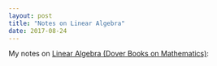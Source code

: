 ```yaml
---
layout: post
title: "Notes on Linear Algebra"
date: 2017-08-24
---
```


My notes on [Linear Algebra (Dover Books on Mathematics)](https://www.amazon.com/Linear-Algebra-Dover-Books-Mathematics/dp/048663518X/ref=sr_1_1?s=books&ie=UTF8&qid=1503561599&sr=1-1&keywords=linear+algebra+dover):


